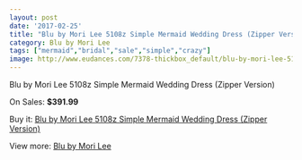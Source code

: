 ```yaml
---
layout: post
date: '2017-02-25'
title: "Blu by Mori Lee 5108z Simple Mermaid Wedding Dress (Zipper Version)"
category: Blu by Mori Lee
tags: ["mermaid","bridal","sale","simple","crazy"]
image: http://www.eudances.com/7378-thickbox_default/blu-by-mori-lee-5108z-simple-mermaid-wedding-dress-zipper-version.jpg
---
```

Blu by Mori Lee 5108z Simple Mermaid Wedding Dress (Zipper Version)

On Sales: **$391.99**
<a href="https://www.eudances.com/en/blu-by-mori-lee/2644-blu-by-mori-lee-5108z-simple-mermaid-wedding-dress-zipper-version.html"><amp-img layout="responsive" width="600" height="600" src="//www.eudances.com/7378-thickbox_default/blu-by-mori-lee-5108z-simple-mermaid-wedding-dress-zipper-version.jpg" alt="Blu by Mori Lee 5108z Simple Mermaid Wedding Dress (Zipper Version) 0" /></a>
<a href="https://www.eudances.com/en/blu-by-mori-lee/2644-blu-by-mori-lee-5108z-simple-mermaid-wedding-dress-zipper-version.html"><amp-img layout="responsive" width="600" height="600" src="//www.eudances.com/7382-thickbox_default/blu-by-mori-lee-5108z-simple-mermaid-wedding-dress-zipper-version.jpg" alt="Blu by Mori Lee 5108z Simple Mermaid Wedding Dress (Zipper Version) 1" /></a>
<a href="https://www.eudances.com/en/blu-by-mori-lee/2644-blu-by-mori-lee-5108z-simple-mermaid-wedding-dress-zipper-version.html"><amp-img layout="responsive" width="600" height="600" src="//www.eudances.com/7381-thickbox_default/blu-by-mori-lee-5108z-simple-mermaid-wedding-dress-zipper-version.jpg" alt="Blu by Mori Lee 5108z Simple Mermaid Wedding Dress (Zipper Version) 2" /></a>
<a href="https://www.eudances.com/en/blu-by-mori-lee/2644-blu-by-mori-lee-5108z-simple-mermaid-wedding-dress-zipper-version.html"><amp-img layout="responsive" width="600" height="600" src="//www.eudances.com/7380-thickbox_default/blu-by-mori-lee-5108z-simple-mermaid-wedding-dress-zipper-version.jpg" alt="Blu by Mori Lee 5108z Simple Mermaid Wedding Dress (Zipper Version) 3" /></a>
<a href="https://www.eudances.com/en/blu-by-mori-lee/2644-blu-by-mori-lee-5108z-simple-mermaid-wedding-dress-zipper-version.html"><amp-img layout="responsive" width="600" height="600" src="//www.eudances.com/7379-thickbox_default/blu-by-mori-lee-5108z-simple-mermaid-wedding-dress-zipper-version.jpg" alt="Blu by Mori Lee 5108z Simple Mermaid Wedding Dress (Zipper Version) 4" /></a>

Buy it: [Blu by Mori Lee 5108z Simple Mermaid Wedding Dress (Zipper Version)](https://www.eudances.com/en/blu-by-mori-lee/2644-blu-by-mori-lee-5108z-simple-mermaid-wedding-dress-zipper-version.html "Blu by Mori Lee 5108z Simple Mermaid Wedding Dress (Zipper Version)")

View more: [Blu by Mori Lee](https://www.eudances.com/en/39-blu-by-mori-lee "Blu by Mori Lee")